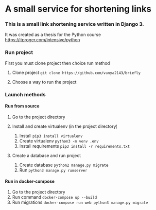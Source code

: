 # A small service for shortening links

### This is a small link shortening service written in Django 3. 

It was created as a thesis for the Python course https://itproger.com/intensive/python

### Run project
First you must clone project then choice run method
1. Clone project
   `git clone https://github.com/vanya2143/briefly`

2. Choose a way to run the project

### Launch methods

#### Run from source

1. Go to the project directory
   
2. Install and create virtualenv (in the project directory)
    1. Install `pip3 install virtualenv`
    2. Create virtualenv `python3 -m venv .env`
    3. Install requirements `pip3 install -r requirements.txt`

3. Create a database and run project
    1. Create database `python2 manage.py migrate`
    2. Run `python3 manage.py runserver`

#### Run in docker-compose

1. Go to the project directory
2. Run command `docker-compose up --build`
3. Run migrations `docker-compose run web python3 manage.py migrate`
